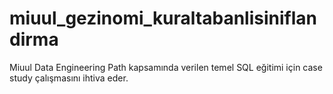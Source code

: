 # miuul_gezinomi_kuraltabanlisiniflandirma
Miuul Data Engineering Path kapsamında verilen temel SQL eğitimi için case study çalışmasını ihtiva eder.
